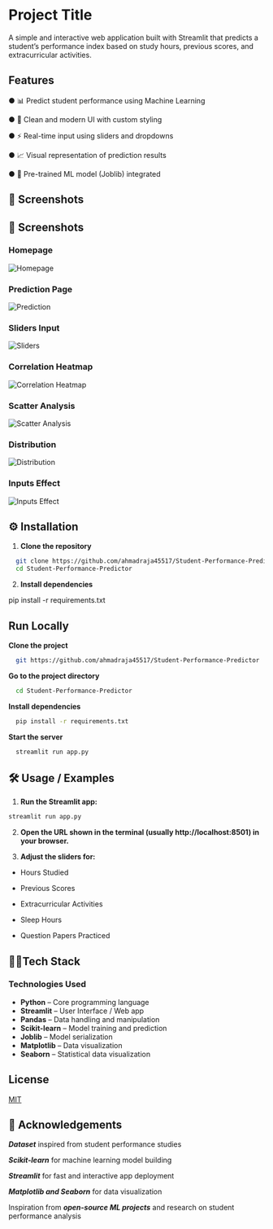 
# Project Title

A simple and interactive web application built with Streamlit that predicts a student’s performance index based on study hours, previous scores, and extracurricular activities.


## Features

● 📊 Predict student performance using Machine Learning

●   🎨 Clean and modern UI with custom styling

● ⚡ Real-time input using sliders and dropdowns

●  📈 Visual representation of prediction results

● 💾 Pre-trained ML model (Joblib) integrated

## 📸 Screenshots  

## 📸 Screenshots  

### Homepage  
![Homepage](images/homepage.png)  

### Prediction Page  
![Prediction](images/images/homepage.png)  

### Sliders Input  
![Sliders](images/sliders.png)  

### Correlation Heatmap  
![Correlation Heatmap](images/correlation_heatmap.png)  

### Scatter Analysis  
![Scatter Analysis](images/scatter_analysis.png)  

### Distribution  
![Distribution](images/distribution.png)  

### Inputs Effect  
![Inputs Effect](images/inputs_effect.png)  





## ⚙️ Installation

1. **Clone the repository**  

```bash
  git clone https://github.com/ahmadraja45517/Student-Performance-Predictor
  cd Student-Performance-Predictor

```
2. **Install dependencies**

pip install -r requirements.txt

## Run Locally

**Clone the project**

```bash
  git https://github.com/ahmadraja45517/Student-Performance-Predictor
```

**Go to the project directory**

```bash
  cd Student-Performance-Predictor
```

**Install dependencies**

```bash
  pip install -r requirements.txt
```

**Start the server**

```bash
  streamlit run app.py
```


## 🛠 Usage / Examples

1. **Run the Streamlit app:**
```bash
streamlit run app.py
```
2. **Open the URL shown in the terminal (usually http://localhost:8501) in your browser.**

3. **Adjust the sliders for:**

- Hours Studied

- Previous Scores

- Extracurricular Activities

- Sleep Hours

- Question Papers Practiced

## 🧑‍💻Tech Stack

### Technologies Used

- **Python** – Core programming language
- **Streamlit** – User Interface / Web app
- **Pandas** – Data handling and manipulation
- **Scikit-learn** – Model training and prediction
- **Joblib** – Model serialization
- **Matplotlib** – Data visualization
- **Seaborn** – Statistical data visualization



## License

[MIT](https://choosealicense.com/licenses/mit/)


## 🙏 Acknowledgements

***Dataset*** inspired from student performance studies

***Scikit-learn***
 for machine learning model building

***Streamlit***
 for fast and interactive app deployment

***Matplotlib
 and Seaborn***
 for data visualization

Inspiration from ***open-source ML projects*** and research on student performance analysis

